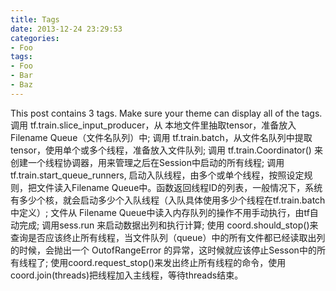 ```yaml
---
title: Tags
date: 2013-12-24 23:29:53
categories:
- Foo
tags:
- Foo
- Bar
- Baz
---
```


This post contains 3 tags. Make sure your theme can display all of the tags.
    调用 tf.train.slice_input_producer，从 本地文件里抽取tensor，准备放入Filename Queue（文件名队列）中;
    调用 tf.train.batch，从文件名队列中提取tensor，使用单个或多个线程，准备放入文件队列;
    调用 tf.train.Coordinator() 来创建一个线程协调器，用来管理之后在Session中启动的所有线程;
    调用tf.train.start_queue_runners, 启动入队线程，由多个或单个线程，按照设定规则，把文件读入Filename Queue中。函数返回线程ID的列表，一般情况下，系统有多少个核，就会启动多少个入队线程（入队具体使用多少个线程在tf.train.batch中定义）;
    文件从 Filename Queue中读入内存队列的操作不用手动执行，由tf自动完成;
    调用sess.run 来启动数据出列和执行计算;
    使用 coord.should_stop()来查询是否应该终止所有线程，当文件队列（queue）中的所有文件都已经读取出列的时候，会抛出一个 OutofRangeError 的异常，这时候就应该停止Sesson中的所有线程了;
    使用coord.request_stop()来发出终止所有线程的命令，使用coord.join(threads)把线程加入主线程，等待threads结束。
